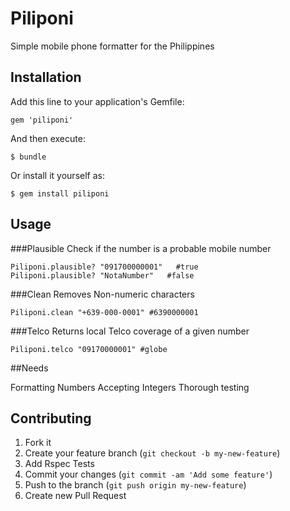 # Piliponi

Simple mobile phone formatter for the Philippines

## Installation

Add this line to your application's Gemfile:

    gem 'piliponi'

And then execute:

    $ bundle

Or install it yourself as:

    $ gem install piliponi

## Usage

###Plausible
Check if the number is a probable mobile number

    Piliponi.plausible? "091700000001"   #true
    Piliponi.plausible? "NotaNumber"   #false

###Clean
Removes Non-numeric characters

    Piliponi.clean "+639-000-0001" #6390000001

###Telco
Returns local Telco coverage of a given number

    Piliponi.telco "09170000001" #globe

##Needs

Formatting Numbers
Accepting Integers
Thorough testing

## Contributing

1. Fork it
2. Create your feature branch (`git checkout -b my-new-feature`)
3. Add Rspec Tests
4. Commit your changes (`git commit -am 'Add some feature'`)
5. Push to the branch (`git push origin my-new-feature`)
6. Create new Pull Request
